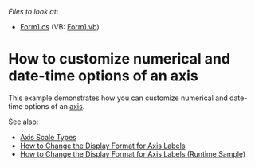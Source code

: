 <!-- default file list -->
*Files to look at*:

* [Form1.cs](./CS/FormatAxisLabels/Form1.cs) (VB: [Form1.vb](./VB/FormatAxisLabels/Form1.vb))
<!-- default file list end -->
# How to customize numerical and date-time options of an axis

This example demonstrates how you can customize numerical and date-time options of an [axis](https://docs.devexpress.com/WindowsForms/5779/controls-and-libraries/chart-control/diagram/axes).

See also:

* [Axis Scale Types](https://docs.devexpress.com/WindowsForms/5799/controls-and-libraries/chart-control/axes/axis-scale-types)
* [How to Change the Display Format for Axis Labels](https://docs.devexpress.com/WindowsForms/5877/controls-and-libraries/chart-control/examples/creating-charts/data-representation/how-to-change-the-display-format-for-axis-labels?p=netframework)
* [How to Change the Display Format for Axis Labels (Runtime Sample)](https://docs.devexpress.com/WindowsForms/6244/controls-and-libraries/chart-control/examples/creating-charts/data-representation/how-to-change-the-display-format-for-axis-labels-runtime-sample?p=netframework)

